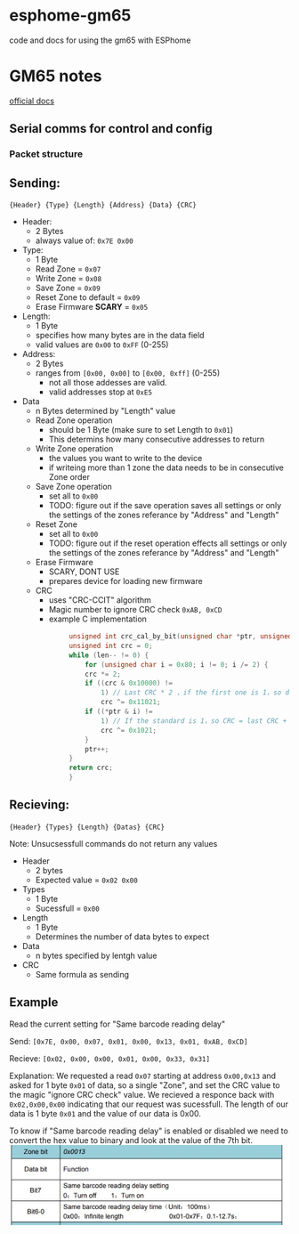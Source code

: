 # esphome-gm65
code and docs for using the gm65 with ESPhome

# GM65 notes

[official docs](http://myosuploads3.banggood.com/products/20200612/20200612015539GM65-SBarcodereadermuduleUserManual.pdf)

## Serial comms for control and config

### Packet structure

## Sending:
`{Header} {Type} {Length} {Address} {Data} {CRC}`

- Header: 
  - 2 Bytes
  - always value of: `0x7E 0x00`
- Type:
  - 1 Byte 
  - Read Zone = `0x07`
  - Write Zone = `0x08`
  - Save Zone = `0x09`
  - Reset Zone to default = `0x09`
  - Erase Firmware **SCARY** = `0x05`
- Length:
  - 1 Byte
  - specifies how many bytes are in the data field
  - valid values are `0x00` to `0xFF` (0-255)
- Address:
  - 2 Bytes
  - ranges from `[0x00, 0x00]` to `[0x00, 0xff]` (0-255)
    - not all those addesses are valid.
    - valid addresses stop at `0xE5`
- Data
  - n Bytes determined by "Length" value
  - Read Zone operation
    - should be 1 Byte (make sure to set Length to `0x01`)
    - This determins how many consecutive addresses to return
  - Write Zone operation
    - the values you want to write to the device
    - if writeing more than 1 zone the data needs to be in consecutive Zone order
  - Save Zone operation
    - set all to `0x00`
    - TODO: figure out if the save operation saves all settings or only the settings of the zones referance by "Address" and "Length"
  - Reset Zone
    - set all to `0x00`
    - TODO: figure out if the reset operation effects all settings or only the settings of the zones referance by "Address" and "Length"
  - Erase Firmware
    - SCARY, DONT USE
    - prepares device for loading new firmware
  - CRC
    - uses "CRC-CCIT" algorithm
    - Magic number to ignore CRC check `0xAB, 0xCD`
    - example C implementation
       ```C  
            unsigned int crc_cal_by_bit(unsigned char *ptr, unsigned int len) {
            unsigned int crc = 0;
            while (len-- != 0) {
                for (unsigned char i = 0x80; i != 0; i /= 2) {
                crc *= 2;
                if ((crc & 0x10000) !=
                    1) // Last CRC * 2 ，if the first one is 1，so divide 0x11021
                    crc ^= 0x11021;
                if ((*ptr & i) !=
                    1) // If the standard is 1，so CRC = last CRC + standard CRC_CCITT
                    crc ^= 0x1021;
                }
                ptr++;
            }
            return crc;
            }
        ```

## Recieving: 
`{Header} {Types} {Length} {Datas} {CRC}`

 Note: Unsucsessfull commands do not return any values
- Header
  - 2 bytes
  - Expected value = `0x02 0x00`
- Types
  - 1 Byte
  - Sucessfull = `0x00`
- Length
  - 1 Byte
  - Determines the number of data bytes to expect
- Data
  - n bytes specified by lentgh value
- CRC
  - Same formula as sending

## Example

Read the current setting for "Same barcode reading delay"

Send: `[0x7E, 0x00, 0x07, 0x01, 0x00, 0x13, 0x01, 0xAB, 0xCD]`

Recieve: `[0x02, 0x00, 0x00, 0x01, 0x00, 0x33, 0x31]`

Explanation: We requested a read `0x07` starting at address `0x00,0x13` and asked for 1 byte `0x01` of data, so a single "Zone", and set the CRC value to the magic "ignore CRC check" value. We recieved a responce back with `0x02,0x00,0x00` indicating that our request was sucessfull. The length of our data is 1 byte `0x01` and the value of our data is 0x00.

To know if "Same barcode reading delay" is enabled or disabled we need to convert the hex value to binary and look at the value of the 7th bit.
![example zone bit values](https://github.com/niich/esphome-gm65/blob/main/img/example-data-decode.jpg?raw=true)


